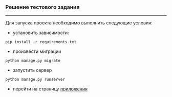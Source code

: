 ### Решение тестового задания

<hr>

Для запуска проекта необходимо выполнить следующие условия: 

* установить зависимости:

`pip install -r requirements.txt`

* произвести миграции

`python manage.py migrate`

* запустить сервер

`python manage.py runserver`

* перейти на страницу [приложения](http://127.0.0.1:8000/)
